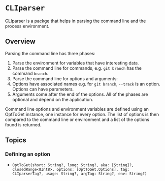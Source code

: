 # ``CLIparser``

CLIparser is a packge that helps in parsing the command line and the process environment.

## Overview

Parsing the command line has three phases:
1. Parse the environment for variables that have interesting data.
2. Parse the command line for commands, e.g. `git branch` has the command `branch`.
3. Parse the command line for options and arguments:
  1. Options have associated names e.g. for `git branch`, `--track` is an option.
     Options can have parameters.
  2. Arguments come after the end of the options.
All of the phases are optional and depend on the application.

Command line options and environment variables are defined using an OptToGet instance, one instance for
every option. The list of options is then compared to the command line or environment and a list of the
options found is returned.

## Topics

### Defining an option

- ``OptToGet(short: String?, long: String?, aka: [String]?, ClosedRange<UInt8>, options: [OptToGet.Options], tag: CLIparserTag?, usage: String?, argTag: String?, env: String?)``
